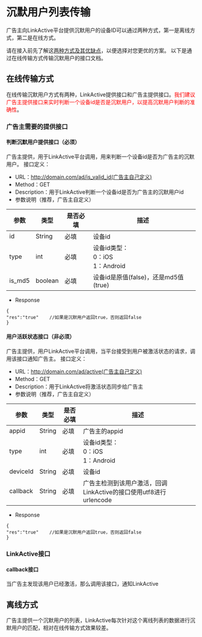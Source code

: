 # 沉默用户列表传输
广告主向LinkActive平台提供沉默用户的设备ID可以通过两种方式，第一是离线方式，第二是在线方式。

请在接入前先了解这[两种方式及其优缺点](https://linkedme.gitbooks.io/linkactive-dsp/content/standard.html#312-沉默用户列表)，以便选择对您更优的方案。
以下是通过在线传输方式传输沉默用户的接口文档。

## 在线传输方式
在线传输沉默用户方式有两种，LinkActive提供接口和广告主提供接口。<font color="red">我们建议广告主提供接口来实时判断一个设备id是否是沉默用户，以提高沉默用户判断的准确性</font>。


### 广告主需要的提供接口
#### 判断沉默用户提供接口（必须）
广告主提供，用于LinkActive平台调用，用来判断一个设备id是否为广告主的沉默用户。
接口定义：
* URL：http://domain.com/ad/is_valid_id(广告主自己定义)
* Method：GET
* Description：用于LinkActive判断一个设备id是否为广告主的沉默用户id
* 参数说明（推荐，广告主自定义）

|参数|类型|是否必填|描述|
|--|--|--|--|
|id|String|必填|设备id|
|type|int|必填|设备id类型：<br>0：iOS<br>1：Android|
|is_md5|boolean|必填|设备id是原值(false)，还是md5值(true)|

* Response


```
{
"res":"true" 	//如果是沉默用户返回true，否则返回false
}
```

#### 用户活跃状态接口（非必须）
广告主提供，用户LinkActive平台调用，当平台接受到用户被激活状态的请求，调用该接口通知广告主。
接口定义：
* URL：http://domain.com/ad/active(广告主自己定义)
* Method：GET
* Description：用于LinkActive将激活状态同步给广告主
* 参数说明（推荐，广告主自定义）

|参数|类型|是否必填|描述|
|--|--|--|--|
|appid|String|必填|广告主的appid|
|type|int|必填|设备id类型：<br>0：iOS<br>1：Android|
|deviceId|String|必填|设备id|
|callback|String|必填|广告主检测到该用户激活，回调LinkActive的接口使用utf8进行urlencode|

* Response


```
{
"res":"true" 	//如果是沉默用户返回true，否则返回false
}
```

### LinkActive接口
#### callback接口
当广告主发现该用户已经激活，那么调用该接口，通知LinkActive


## 离线方式
广告主提供一个沉默用户的列表，LinkActive每次针对这个离线列表的数据进行沉默用户的匹配，相对在线传输方式效果较差。